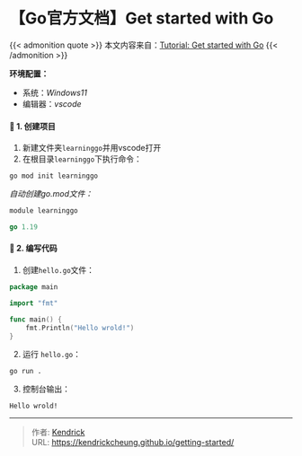 # 【Go官方文档】Get started with Go


{{< admonition quote >}}
本文内容来自：[Tutorial: Get started with Go](https://golang.google.cn/doc/tutorial/getting-started)
{{< /admonition >}}

**环境配置：**
- 系统：*Windows11*
- 编辑器：*vscode*

#### 🍇 1. 创建项目
1. 新建文件夹`learninggo`并用vscode打开
2. 在根目录`learninggo`下执行命令：
```shell
go mod init learninggo
```
*自动创建go.mod文件：*
```go
module learninggo

go 1.19

```

#### 🍉 2. 编写代码
1. 创建`hello.go`文件：
```go
package main

import "fmt"

func main() {
	fmt.Println("Hello wrold!")
}
```
2. 运行 `hello.go`：
```shell
go run .
```
3. 控制台输出：
```shell
Hello wrold!
```

---

> 作者: [Kendrick](https://kendrickcheung.github.io/)  
> URL: https://kendrickcheung.github.io/getting-started/  

